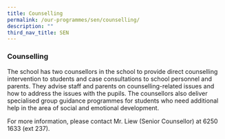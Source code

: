 ```yaml
---
title: Counselling
permalink: /our-programmes/sen/counselling/
description: ""
third_nav_title: SEN
---
```

### **Counselling**

The school has two counsellors in the school to provide direct counselling intervention to students and case consultations to school personnel and parents. They advise staff and parents on counselling-related issues and how to address the issues with the pupils. The counsellors also deliver specialised group guidance programmes for students who need additional help in the area of social and emotional development.

For more information, please contact Mr. Liew (Senior Counsellor) at 6250 1633 (ext 237).